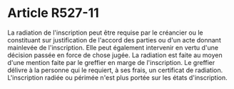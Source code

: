 # Article R527-11

La radiation de l'inscription peut être requise par le créancier ou le constituant sur justification de l'accord des parties ou d'un acte donnant mainlevée de l'inscription. Elle peut également intervenir en vertu d'une décision passée en force de chose jugée.   La radiation est faite au moyen d'une mention faite par le greffier en marge de l'inscription.   Le greffier délivre à la personne qui le requiert, à ses frais, un certificat de radiation.   L'inscription radiée ou périmée n'est plus portée sur les états d'inscription.